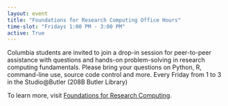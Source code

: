 ```yaml
---
layout: event
title: "Foundations for Research Computing Office Hours"
time-slot: "Fridays 1:00 PM - 3:00 PM"
active: True
---
```



Columbia students are invited to join a drop-in session for peer-to-peer assistance with questions and hands-on problem-solving in research computing fundamentals. Please bring your questions on Python, R, command-line use, source code control and more. Every Friday from 1 to 3 in the Studio@Butler (208B Butler Library)

To learn more, visit [Foundations for Research Computing](https://rcfoundations.research.columbia.edu/).